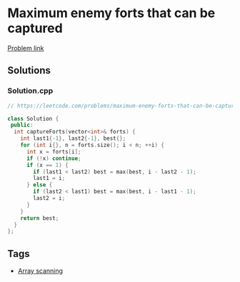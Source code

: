 # Maximum enemy forts that can be captured

[Problem link](https://leetcode.com/problems/maximum-enemy-forts-that-can-be-captured/)

## Solutions


### Solution.cpp
```cpp
// https://leetcode.com/problems/maximum-enemy-forts-that-can-be-captured/

class Solution {
 public:
  int captureForts(vector<int>& forts) {
    int last1{-1}, last2{-1}, best{};
    for (int i{}, n = forts.size(); i < n; ++i) {
      int x = forts[i];
      if (!x) continue;
      if (x == 1) {
        if (last1 < last2) best = max(best, i - last2 - 1);
        last1 = i;
      } else {
        if (last2 < last1) best = max(best, i - last1 - 1);
        last2 = i;
      }
    }
    return best;
  }
};
```
## Tags

* [Array scanning](/README.md#Array_scanning)
